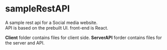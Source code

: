 # sampleRestAPI
A sample rest api for a Social media website.
<br>
API is based on the prebuilt UI. front-end is React.

**Client** folder contains files for client side.
**ServerAPI** forder contains files for the server and API.
